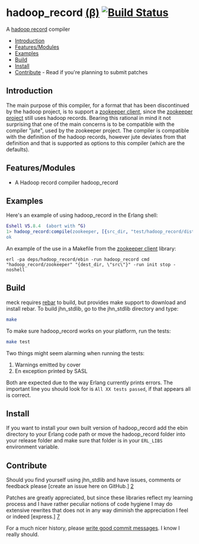 hadoop_record [(β)][1] [![Build Status](https://secure.travis-ci.org/JanHenryNystrom/hadoop_record.png)](http://travis-ci.org/JanHenryNystrom/hadoop_record)
==========
A [hadoop record][2] compiler

  * [Introduction](#introduction)
  * [Features/Modules](#features)
  * [Examples](#examples)
  * [Build](#build)
  * [Install](#install)
  * [Contribute](#contribute) - Read if you're planning to submit patches

<a name='introduction'>

Introduction
------------

The main purpose of this compiler, for a format that has been discontinued by the hadoop project, is to support a 
[zookeeper client][3], since the [zookeeper project][4] still uses hadoop records. Bearing this rational in mind
it not surprising that one of the main concerns is to be compatible with the compiler "jute", used by the zookeeper
project. The compiler is compatible with the definition of the hadoop records, however jute deviates from that
definition and that is supported as options to this compiler (which are the defaults).

<a name='features'>

Features/Modules
--------

  * A Hadoop record compiler hadoop_record

<a name='examples'>

Examples
--------
Here's an example of using hadoop_record in the Erlang shell:

```erl
Eshell V5.8.4  (abort with ^G)
1> hadoop_record:compile(zookeeper, [{src_dir, "test/hadoop_record/distro"}]).
ok
```

An example of the use in a Makefile from the [zookeeper client][3] library:

```make
erl -pa deps/hadoop_record/ebin -run hadoop_record cmd "hadoop_record/zookeeper" "{dest_dir, \"src\"}" -run init stop -noshell
```

<a name='build'>

Build
-----

meck requires [rebar][5] to build, but provides make support to download and
install rebar. To build jhn_stdlib, go to the jhn_stdlib directory and type:

```sh
make
```

To make sure hadoop_record works on your platform, run the tests:

```sh
make test
```

Two things might seem alarming when running the tests:

  1. Warnings emitted by cover
  2. En exception printed by SASL

Both are expected due to the way Erlang currently prints errors. The
important line you should look for is `All XX tests passed`, if that
appears all is correct.


<a name='install'>

Install
-------

If you want to install your own built version of hadoop_record add the ebin
directory to your Erlang code path or move the hadoop_record folder into your
release folder and make sure that folder is in your `ERL_LIBS`
environment variable.


<a name='contribute'>

Contribute
----------

Should you find yourself using jhn_stdlib and have issues, comments or
feedback please [create an issue here on GitHub.] [2]

Patches are greatly appreciated, but since these libraries reflect my
learning process and I have rather peculiar notions of code hygiene
I may do extensive rewrites that does not in any way diminish the
appreciation I feel or indeed [express.] [7]

For a much nicer history, please [write good commit messages][8].
I know I really should.

  [1]: http://en.wikipedia.org/wiki/Software_release_life_cycle
       "Software release life cycle"
  [2]: https://github.com/JanHenryNystrom/hadoop_record/blob/master/doc/hadoop_record/package.html
       "Classes and a record description language translator for simplifying serialization and deserialization of records in a language-neutral manner"
  [3]: http://github.com/JanHenryNystrom/zk
       "A zookeeper client library"
  [4]: http://zookeeper.apache.org/
       "Centralized service for maintaining configuration information, naming, providing distributed synchronization"
  [5]: http://github.com/rebar/rebar
       "Rebar - A build tool for Erlang"
  [6]: http://github.com/JanHenryNystrom/hadoop_record/issues
       "hadoop_record issues"
  [7]: http://github.com/JanHenryNystrom/hadoop_record/blob/master/THANKS
       "thanks"
  [8]: http://github.com/erlang/otp/wiki/Writing-good-commit-messages
       "Erlang/OTP commit messages"
